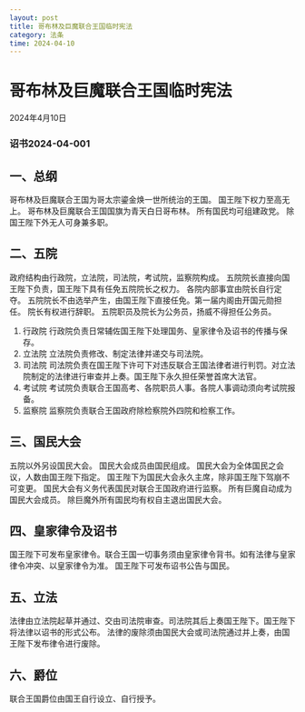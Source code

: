 ```yaml
--- 
layout: post
title: 哥布林及巨魔联合王国临时宪法
category: 法条
time: 2024-04-10 
---
```

# 哥布林及巨魔联合王国临时宪法
2024年4月10日
### 诏书2024-04-001

## 一、总纲
哥布林及巨魔联合王国为哥太宗鎏金焕一世所统治的王国。
国王陛下权力至高无上。
哥布林及巨魔联合王国国旗为青天白日哥布林。
所有国民均可组建政党。
除国王陛下外无人可身兼多职。

## 二、五院
政府结构由行政院，立法院，司法院，考试院，监察院构成。
五院院长直接向国王陛下负责，国王陛下具有任免五院院长之权力。
各院内部事宜由院长自行定夺。
五院院长不由选举产生，由国王陛下直接任免。第一届内阁由开国元勋担任。
院长有权进行辞职。
五院职员及院长为公务员，扬威不得担任公务员。
1. 行政院
行政院负责日常辅佐国王陛下处理国务、皇家律令及诏书的传播与保存。
2. 立法院
立法院负责修改、制定法律并递交与司法院。
3. 司法院
司法院负责在国王陛下许可下对违反联合王国法律者进行判罚。对立法院制定的法律进行审查并上奏。国王陛下永久担任荣誉首席大法官。
4. 考试院
考试院负责联合王国高考、各院职员人事。各院人事调动须向考试院报备。
5. 监察院
监察院负责联合王国政府除检察院外四院和检察工作。

## 三、国民大会
五院以外另设国民大会。
国民大会成员由国民组成。
国民大会为全体国民之会议，人数由国王陛下指定。
国王陛下为国民大会永久主席，除非国王陛下驾崩不可变更。
国民大会有义务代表国民对联合王国政府进行监察。
所有巨魔自动成为国民大会成员。
除巨魔外所有国民均有权自主退出国民大会。

## 四、皇家律令及诏书
国王陛下可发布皇家律令。联合王国一切事务须由皇家律令背书。如有法律与皇家律令冲突、以皇家律令为准。
国王陛下可发布诏书公告与国民。

## 五、立法
法律由立法院起草并通过、交由司法院审查。司法院其后上奏国王陛下。国王陛下将法律以诏书的形式公布。
法律的废除须由国民大会或司法院通过并上奏，由国王陛下发布律令进行废除。

## 六、爵位
联合王国爵位由国王自行设立、自行授予。
